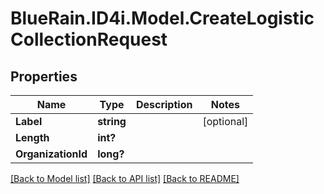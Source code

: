 # BlueRain.ID4i.Model.CreateLogisticCollectionRequest
## Properties

Name | Type | Description | Notes
------------ | ------------- | ------------- | -------------
**Label** | **string** |  | [optional] 
**Length** | **int?** |  | 
**OrganizationId** | **long?** |  | 

[[Back to Model list]](../README.md#documentation-for-models) [[Back to API list]](../README.md#documentation-for-api-endpoints) [[Back to README]](../README.md)

